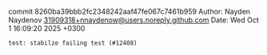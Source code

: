 commit 8260ba39bbb2fc2348242aaf47fe067c7461b959
Author: Nayden Naydenov <31909318+nnaydenow@users.noreply.github.com>
Date:   Wed Oct 1 16:09:20 2025 +0300

    test: stabilze failing test (#12408)
